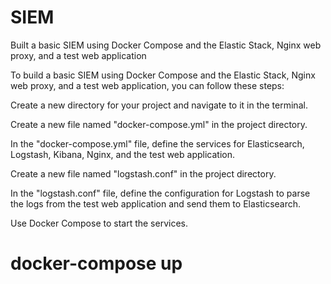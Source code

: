 # SIEM
Built a basic SIEM using Docker Compose and the Elastic Stack, Nginx web proxy, and a test web application

To build a basic SIEM using Docker Compose and the Elastic Stack, Nginx web proxy, and a test web application, you can follow these steps:

Create a new directory for your project and navigate to it in the terminal.

Create a new file named "docker-compose.yml" in the project directory.

In the "docker-compose.yml" file, define the services for Elasticsearch, Logstash, Kibana, Nginx, and the test web application.

Create a new file named "logstash.conf" in the project directory.

In the "logstash.conf" file, define the configuration for Logstash to parse the logs from the test web application and send them to Elasticsearch.

Use Docker Compose to start the services.

# docker-compose up
